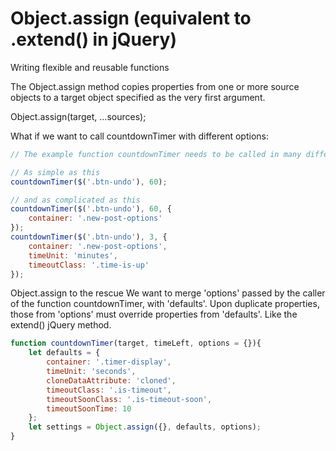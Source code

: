 # Object.assign (equivalent to .extend() in jQuery)
Writing flexible and reusable functions

The Object.assign method copies properties from one or more source objects to a target object specified as the very first argument.

Object.assign(target, ...sources);

What if we want to call countdownTimer with different options:
```js
// The example function countdownTimer needs to be called in many different ways

// As simple as this
countdownTimer($('.btn-undo'), 60);

// and as complicated as this
countdownTimer($('.btn-undo'), 60, {
	container: '.new-post-options'
});
countdownTimer($('.btn-undo'), 3, {
	container: '.new-post-options',
	timeUnit: 'minutes',
	timeoutClass: '.time-is-up'
});
```

Object.assign to the rescue
We want to merge 'options' passed by the caller of the function countdownTimer, with 'defaults'.
Upon duplicate properties, those from 'options' must override properties from 'defaults'.
Like the extend() jQuery method.

```js
function countdownTimer(target, timeLeft, options = {}){
	let defaults = {
		container: '.timer-display',
		timeUnit: 'seconds',
		cloneDataAttribute: 'cloned',
		timeoutClass: '.is-timeout',
		timeoutSoonClass: '.is-timeout-soon',
		timeoutSoonTime: 10
	};
	let settings = Object.assign({}, defaults, options);
}
```
